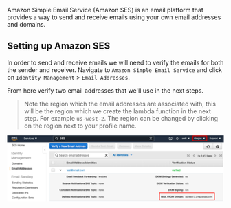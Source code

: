Amazon Simple Email Service (Amazon SES) is an email platform that provides a way to send and receive emails using your own email addresses and domains.

## Setting up Amazon SES

In order to send and receive emails we will need to verify the emails for both the sender and receiver. Navigate to `Amazon Simple Email Service` and click on `Identity Management` > `Email Addresses`.

From here verify two email addresses that we'll use in the next steps.

>Note the region which the email addresses are associated with, this will be the region which we create the lambda function in the next step. For example `us-west-2`. The region can be changed by clicking on the region next to your profile name.

![AWS Region Location](assets/SES-Email.png)
